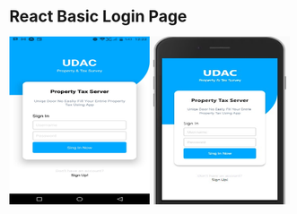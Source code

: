 <div style="align-items:center">
<h1> React Basic Login Page</h1>
<img src="login-page.jpeg" style="width:250px;height:300px;" /><img src="Screenshot_5.jpg" alt="Screenshot_5" style="width:250px;height:300px;" />
</div>
